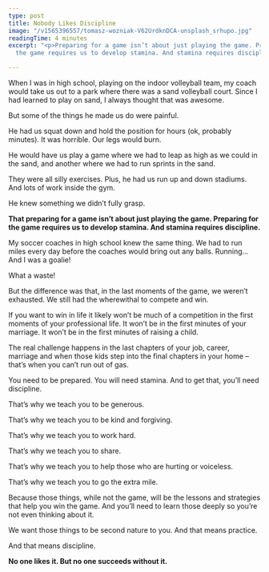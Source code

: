 ```yaml
---
type: post
title: Nobody Likes Discipline
image: "/v1565396557/tomasz-wozniak-V62UrdknDCA-unsplash_srhupo.jpg"
readingTime: 4 minutes
excerpt: "<p>Preparing for a game isn’t about just playing the game. Preparing for
  the game requires us to develop stamina. And stamina requires discipline.</p>"

---
```

When I was in high school, playing on the indoor volleyball team, my coach would take us out to a park where there was a sand volleyball court. Since I had learned to play on sand, I always thought that was awesome.

But some of the things he made us do were painful.

He had us squat down and hold the position for hours (ok, probably minutes). It was horrible. Our legs would burn.

He would have us play a game where we had to leap as high as we could in the sand, and another where we had to run sprints in the sand.

They were all silly exercises. Plus, he had us run up and down stadiums. And lots of work inside the gym.

He knew something we didn’t fully grasp.

**That preparing for a game isn’t about just playing the game. Preparing for the game requires us to develop stamina. And stamina requires discipline.**

My soccer coaches in high school knew the same thing. We had to run miles every day before the coaches would bring out any balls. Running… And I was a goalie!

What a waste!

But the difference was that, in the last moments of the game, we weren’t exhausted. We still had the wherewithal to compete and win.

If you want to win in life it likely won’t be much of a competition in the first moments of your professional life. It won’t be in the first minutes of your marriage. It won’t be in the first minutes of raising a child.

The real challenge happens in the last chapters of your job, career, marriage and when those kids step into the final chapters in your home – that’s when you can’t run out of gas.

You need to be prepared. You will need stamina. And to get that, you’ll need discipline.

That’s why we teach you to be generous.

That’s why we teach you to be kind and forgiving.

That’s why we teach you to work hard.

That’s why we teach you to share.

That’s why we teach you to help those who are hurting or voiceless.

That’s why we teach you to go the extra mile.

Because those things, while not the game, will be the lessons and strategies that help you win the game. And you’ll need to learn those deeply so you’re not even thinking about it.

We want those things to be second nature to you. And that means practice.

And that means discipline.

**No one likes it. But no one succeeds without it.**